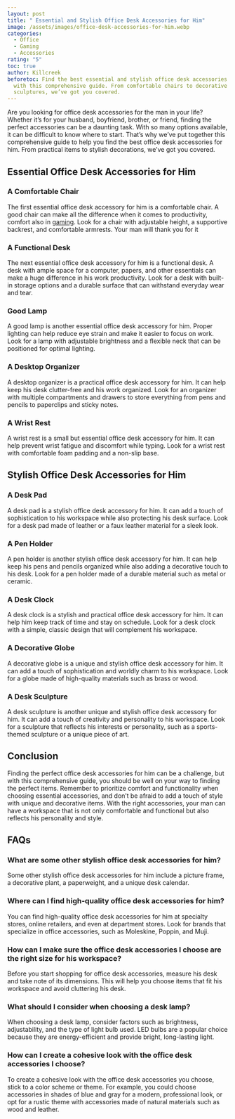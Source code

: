 ```yaml
---
layout: post
title: " Essential and Stylish Office Desk Accessories for Him"
image: /assets/images/office-desk-accessories-for-him.webp
categories:
  - Office
  - Gaming
  - Accessories
rating: "5"
toc: true
author: Killcreek
beforetoc: Find the best essential and stylish office desk accessories for him
  with this comprehensive guide. From comfortable chairs to decorative
  sculptures, we’ve got you covered.
---
```

Are you looking for office desk accessories for the man in your life? Whether it’s for your husband, boyfriend, brother, or friend, finding the perfect accessories can be a daunting task. With so many options available, it can be difficult to know where to start. That’s why we’ve put together this comprehensive guide to help you find the best office desk accessories for him. From practical items to stylish decorations, we’ve got you covered.



## Essential Office Desk Accessories for Him

### A Comfortable Chair

The first essential office desk accessory for him is a comfortable chair. A good chair can make all the difference when it comes to productivity, comfort also in [gaming](https://bundledeals.xyz/best-gaming-chairs-for-ultimate-comfort-and-gaming-experience/). Look for a chair with adjustable height, a supportive backrest, and comfortable armrests. Your man will thank you for it

### A Functional Desk

The next essential office desk accessory for him is a functional desk. A desk with ample space for a computer, papers, and other essentials can make a huge difference in his work productivity. Look for a desk with built-in storage options and a durable surface that can withstand everyday wear and tear.

### Good Lamp

A good lamp is another essential office desk accessory for him. Proper lighting can help reduce eye strain and make it easier to focus on work. Look for a lamp with adjustable brightness and a flexible neck that can be positioned for optimal lighting.

### A Desktop Organizer

A desktop organizer is a practical office desk accessory for him. It can help keep his desk clutter-free and his work organized. Look for an organizer with multiple compartments and drawers to store everything from pens and pencils to paperclips and sticky notes.

### A Wrist Rest

A wrist rest is a small but essential office desk accessory for him. It can help prevent wrist fatigue and discomfort while typing. Look for a wrist rest with comfortable foam padding and a non-slip base.

## Stylish Office Desk Accessories for Him

### A Desk Pad

A desk pad is a stylish office desk accessory for him. It can add a touch of sophistication to his workspace while also protecting his desk surface. Look for a desk pad made of leather or a faux leather material for a sleek look.

### A Pen Holder

A pen holder is another stylish office desk accessory for him. It can help keep his pens and pencils organized while also adding a decorative touch to his desk. Look for a pen holder made of a durable material such as metal or ceramic.

### A Desk Clock

A desk clock is a stylish and practical office desk accessory for him. It can help him keep track of time and stay on schedule. Look for a desk clock with a simple, classic design that will complement his workspace.

### A Decorative Globe

A decorative globe is a unique and stylish office desk accessory for him. It can add a touch of sophistication and worldly charm to his workspace. Look for a globe made of high-quality materials such as brass or wood.

### A Desk Sculpture

A desk sculpture is another unique and stylish office desk accessory for him. It can add a touch of creativity and personality to his workspace. Look for a sculpture that reflects his interests or personality, such as a sports-themed sculpture or a unique piece of art.

## Conclusion

Finding the perfect office desk accessories for him can be a challenge, but with this comprehensive guide, you should be well on your way to finding the perfect items. Remember to prioritize comfort and functionality when choosing essential accessories, and don’t be afraid to add a touch of style with unique and decorative items.  With the right accessories, your man can have a workspace that is not only comfortable and functional but also reflects his personality and style.

## FAQs

### What are some other stylish office desk accessories for him?

Some other stylish office desk accessories for him include a picture frame, a decorative plant, a paperweight, and a unique desk calendar.

### Where can I find high-quality office desk accessories for him?

You can find high-quality office desk accessories for him at specialty stores, online retailers, and even at department stores. Look for brands that specialize in office accessories, such as Moleskine, Poppin, and Muji.

### How can I make sure the office desk accessories I choose are the right size for his workspace?

Before you start shopping for office desk accessories, measure his desk and take note of its dimensions. This will help you choose items that fit his workspace and avoid cluttering his desk.

### What should I consider when choosing a desk lamp?

When choosing a desk lamp, consider factors such as brightness, adjustability, and the type of light bulb used. LED bulbs are a popular choice because they are energy-efficient and provide bright, long-lasting light.

### How can I create a cohesive look with the office desk accessories I choose?

To create a cohesive look with the office desk accessories you choose, stick to a color scheme or theme. For example, you could choose accessories in shades of blue and gray for a modern, professional look, or opt for a rustic theme with accessories made of natural materials such as wood and leather.